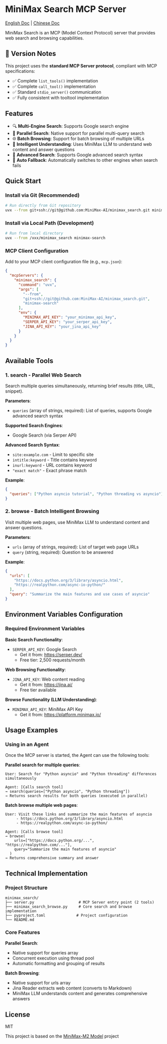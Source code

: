 # MiniMax Search MCP Server

[English Doc](./README.md) | [Chinese Doc](./README_zh.md)

MiniMax Search is an MCP (Model Context Protocol) server that provides web search and browsing capabilities.

## 🔧 Version Notes

This project uses the **standard MCP Server protocol**, compliant with MCP specifications:
- ✅ Complete `list_tools()` implementation
- ✅ Complete `call_tool()` implementation  
- ✅ Standard `stdio_server()` communication
- ✅ Fully consistent with tooltool implementation

## Features

- 🔍 **Multi-Engine Search**: Supports Google search engine
- 🚀 **Parallel Search**: Native support for parallel multi-query search
- 🌐 **Batch Browsing**: Support for batch browsing of multiple URLs
- 🤖 **Intelligent Understanding**: Uses MiniMax LLM to understand web content and answer questions
- 🎯 **Advanced Search**: Supports Google advanced search syntax
- 🔄 **Auto Fallback**: Automatically switches to other engines when search fails

## Quick Start

### Install via Git (Recommended)

```bash
# Run directly from Git repository
uvx --from git+ssh://git@github.com:MiniMax-AI/minimax_search.git minimax-search
```

### Install via Local Path (Development)

```bash
# Run from local directory
uvx --from /xxx/minimax_search minimax-search
```

### MCP Client Configuration

Add to your MCP client configuration file (e.g., `mcp.json`):

```json
{
  "mcpServers": {
    "minimax_search": {
      "command": "uvx",
      "args": [
        "--from",
        "git+ssh://git@github.com:MiniMax-AI/minimax_search.git",
        "minimax-search"
      ],
      "env": {
        "MINIMAX_API_KEY": "your_minimax_api_key",
        "SERPER_API_KEY": "your_serper_api_key",
        "JINA_API_KEY": "your_jina_api_key"
      }
    }
  }
}
```

## Available Tools

### 1. search - Parallel Web Search

Search multiple queries simultaneously, returning brief results (title, URL, snippet).

**Parameters**:
- `queries` (array of strings, required): List of queries, supports Google advanced search syntax

**Supported Search Engines**:
- Google Search (via Serper API)

**Advanced Search Syntax**:
- `site:example.com` - Limit to specific site
- `intitle:keyword` - Title contains keyword
- `inurl:keyword` - URL contains keyword
- `"exact match"` - Exact phrase match

**Example**:
```json
{
  "queries": ["Python asyncio tutorial", "Python threading vs asyncio"]
}
```

### 2. browse - Batch Intelligent Browsing

Visit multiple web pages, use MiniMax LLM to understand content and answer questions.

**Parameters**:
- `urls` (array of strings, required): List of target web page URLs
- `query` (string, required): Question to be answered

**Example**:
```json
{
  "urls": [
    "https://docs.python.org/3/library/asyncio.html",
    "https://realpython.com/async-io-python/"
  ],
  "query": "Summarize the main features and use cases of asyncio"
}
```

## Environment Variables Configuration

### Required Environment Variables

**Basic Search Functionality**:
- `SERPER_API_KEY`: Google Search
  - Get it from: https://serper.dev/
  - Free tier: 2,500 requests/month

**Web Browsing Functionality**:
- `JINA_API_KEY`: Web content reading
  - Get it from: https://jina.ai/
  - Free tier available

**Browse Functionality (LLM Understanding)**:
- `MINIMAX_API_KEY`: MiniMax API Key
  - Get it from: https://platform.minimax.io/

## Usage Examples

### Using in an Agent

Once the MCP server is started, the Agent can use the following tools:

**Parallel search for multiple queries**:
```
User: Search for "Python asyncio" and "Python threading" differences simultaneously

Agent: [Calls search tool]
→ search(queries=["Python asyncio", "Python threading"])
→ Returns search results for both queries (executed in parallel)
```

**Batch browse multiple web pages**:
```
User: Visit these links and summarize the main features of asyncio
     - https://docs.python.org/3/library/asyncio.html
     - https://realpython.com/async-io-python/

Agent: [Calls browse tool]
→ browse(
    urls=["https://docs.python.org/...", "https://realpython.com/..."],
    query="Summarize the main features of asyncio"
  )
→ Returns comprehensive summary and answer
```

## Technical Implementation

### Project Structure

```
minimax_search/
├── server.py                    # MCP Server entry point (2 tools)
├── minimax_search_browse.py     # Core search and browse implementation
├── pyproject.toml              # Project configuration
└── README.md
```

### Core Features

**Parallel Search**:
- Native support for queries array
- Concurrent execution using thread pool
- Automatic formatting and grouping of results

**Batch Browsing**:
- Native support for urls array
- Jina Reader extracts web content (converts to Markdown)
- MiniMax LLM understands content and generates comprehensive answers

## License

MIT

This project is based on the [MiniMax-M2 Model](https://github.com/MiniMax-AI/MiniMax-M2) project

